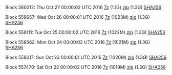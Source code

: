 Block 560212: Thu Oct 27 00:00:02 UTC 2016 [7z](https://transfer.sh/cW10Z/bootstrap.dat.20161027.7z) (1.1G) [zip](https://transfer.sh/FP60q/bootstrap.dat.20161027.zip) (1.3G) [SHA256](https://transfer.sh/VxSuR/sha256.txt)

Block 559657: Wed Oct 26 00:00:01 UTC 2016 [7z](https://transfer.sh/xV89f/bootstrap.dat.20161026.7z) (1023M) [zip](https://transfer.sh/eGxoj/bootstrap.dat.20161026.zip) (1.3G) [SHA256](https://transfer.sh/MDlFK/sha256.txt)

Block 559111: Tue Oct 25 00:00:02 UTC 2016 [7z](https://transfer.sh/yHzvW/bootstrap.dat.20161025.7z) (1022M) [zip](https://transfer.sh/upMkX/bootstrap.dat.20161025.zip) (1.3G) [SHA256](https://transfer.sh/WLqWZ/sha256.txt)

Block 558562: Mon Oct 24 00:00:02 UTC 2016 [7z](https://transfer.sh/7IKzu/bootstrap.dat.20161024.7z) (1021M) [zip](https://transfer.sh/NQNVj/bootstrap.dat.20161024.zip) (1.3G) [SHA256](https://transfer.sh/ZRWrn/sha256.txt)

Block 558017: Sun Oct 23 00:00:01 UTC 2016 [7z](https://transfer.sh/DtXvK/bootstrap.dat.20161023.7z) (1020M) [zip](https://transfer.sh/j0NPu/bootstrap.dat.20161023.zip) (1.3G) [SHA256](https://transfer.sh/IsxIM/sha256.txt)

Block 557470: Sat Oct 22 00:00:02 UTC 2016 [7z](https://transfer.sh/24tfU/bootstrap.dat.20161022.7z) (1019M) [zip](https://transfer.sh/QjO8p/bootstrap.dat.20161022.zip) (1.3G) [SHA256](https://transfer.sh/DsdmO/sha256.txt)
